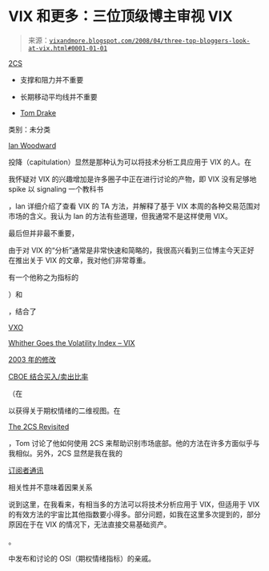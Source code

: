 <!--yml

底部，特别是考虑到宏观经济担忧的规模。我继续认为，尽管 VIX spike 达到 40 或以上会安抚许多等待更明显投降信号的人，但这不是确认底部所必需的，特别是考虑到 VIX 当前的交易范围在低至中 20 年代。

日期：2024-05-18 18:38:18

-->

# VIX 和更多：三位顶级博主审视 VIX

> 来源：[`vixandmore.blogspot.com/2008/04/three-top-bloggers-look-at-vix.html#0001-01-01`](http://vixandmore.blogspot.com/2008/04/three-top-bloggers-look-at-vix.html#0001-01-01)

[2CS](http://vixandmore.blogspot.com/search/label/2CS)

+   支撑和阻力并不重要

+   长期移动平均线并不重要

+   [Tom Drake](http://twocents.blogs.com/)

类别：未分类

[Ian Woodward](http://www.highgrowthstock.com/)

投降（capitulation）显然是那种认为可以将技术分析工具应用于 VIX 的人。在

我怀疑对 VIX 的兴趣增加是许多圈子中正在进行讨论的产物，即 VIX 没有足够地 spike 以 signaling 一个教科书

，Ian 详细介绍了查看 VIX 的 TA 方法，并解释了基于 VIX 本周的各种交易范围对市场的含义。我认为 Ian 的方法有些道理，但我通常不是这样使用 VIX。

最后但并非最不重要，

由于对 VIX 的“分析”通常是非常快速和简略的，我很高兴看到三位博主今天正好在推出关于 VIX 的文章，我对他们非常尊重。

有一个他称之为指标的

）和

，结合了

[VXO](http://vixandmore.blogspot.com/search/label/VXO)

[Whither Goes the Volatility Index – VIX](http://www.highgrowthstock.com/IanBlog/?p=465)

[2003 年的修改](http://www.cboe.com/micro/vxo/)

[CBOE 结合买入/卖出比率](http://vixandmore.blogspot.com/search/label/%24CPC)

（在

以获得关于期权情绪的二维视图。在

[The 2CS Revisited](http://twocents.blogs.com/weblog/2008/04/the-2cs-revisit.html)

，Tom 讨论了他如何使用 2CS 来帮助识别市场底部。他的方法在许多方面似乎与我相似。另外，2CS 显然是我在我的

[订阅者通讯](http://vixandmoresubscriber.blogspot.com/)

相关性并不意味着因果关系

说到这里，在我看来，有相当多的方法可以将技术分析应用于 VIX，但适用于 VIX 的有效方法的宇宙比其他指数要小得多。部分问题，如我在这里多次提到的，部分原因在于在 VIX 的情况下，无法直接交易基础资产。

。

中发布和讨论的 OSI（期权情绪指标）的亲戚。
